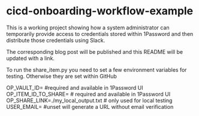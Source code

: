 # cicd-onboarding-workflow-example

This is a working project showing how a system administrator can temporarily provide access to credentials stored within 1Password and then distribute those credentials using Slack.

The corresponding blog post will be published and this README will be updated with a link.




To run the share_item.py you need to set a few environment variables for testing.  Otherwise they are set within GitHub

OP_VAULT_ID= #required and available in 1Password UI
OP_ITEM_ID_TO_SHARE= # required and available in 1Password UI
OP_SHARE_LINK=./my_local_output.txt # only used for local testing
USER_EMAIL= #unset will generate a URL without email verification